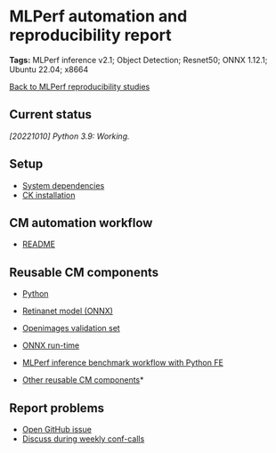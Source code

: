 # MLPerf automation and reproducibility report

**Tags:** MLPerf inference v2.1; Object Detection; Resnet50; ONNX 1.12.1; Ubuntu 22.04; x8664

[Back to MLPerf reproducibility studies](reproducibility.md)

## Current status

*[20221010] Python 3.9: Working.*

## Setup

* [System dependencies](../../cm/docs/installation.md#ubuntu--debian)
* [CK installation](../../cm/docs/installation.md#cm-installation)

## CM automation workflow

* [README](https://github.com/mlcommons/ck/tree/master/cm-mlops/script/app-mlperf-inference-reference)

## Reusable CM components

* [Python](https://github.com/mlcommons/ck/tree/master/cm-mlops/script/get-python3)
* [Retinanet model (ONNX)](https://github.com/mlcommons/ck/tree/master/cm-mlops/script/get-ml-model-retinanet)
* [Openimages validation set](https://github.com/mlcommons/ck/tree/master/cm-mlops/script/get-dataset-openimages)
* [ONNX run-time](https://github.com/mlcommons/ck/tree/master/cm-mlops/script/get-onnxruntime)
* [MLPerf inference benchmark workflow with Python FE](https://github.com/mlcommons/ck/tree/master/cm-mlops/script/app-mlperf-inference-reference)

* [Other reusable CM components](https://github.com/mlcommons/ck/tree/master/cm-mlops/script)*

## Report problems

* [Open GitHub issue](https://github.com/mlcommons/ck/issues)
* [Discuss during weekly conf-calls](https://github.com/mlcommons/ck/blob/master/docs/mlperf-education-workgroup.md)
